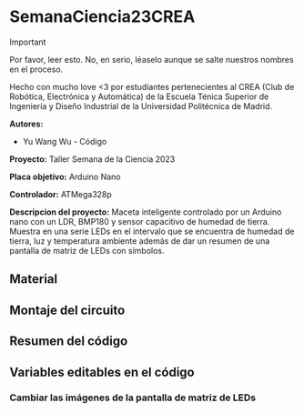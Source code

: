 # SemanaCiencia23CREA

> [!IMPORTANT]
> Por favor, leer esto. No, en serio, léaselo aunque se salte nuestros nombres en el proceso.

Hecho con mucho love <3 por estudiantes pertenecientes al CREA (Club de Robótica, Electrónica y Automática) de la Escuela Ténica Superior de Ingeniería y Diseño Industrial de la Universidad Politécnica de Madrid.

**Autores:** 
+ Yu Wang Wu - Código

**Proyecto:** Taller Semana de la Ciencia 2023

**Placa objetivo:** Arduino Nano

**Controlador:** ATMega328p

**Descripcion del proyecto:** 
Maceta inteligente controlado por un Arduino nano con un LDR, BMP180 y sensor capacitivo de humedad de tierra.
Muestra en una serie LEDs en el intervalo que se encuentra de humedad de tierra, luz y temperatura ambiente además de dar un resumen de una pantalla de matriz de LEDs con símbolos.

## Material 

## Montaje del circuito

## Resumen del código

## Variables editables en el código

### Cambiar las imágenes de la pantalla de matriz de LEDs
